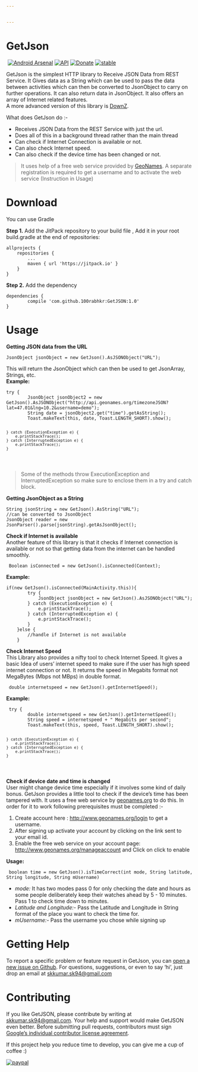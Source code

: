```yaml
---


---
```


<h1 id="getjson">GetJson</h1>
<p><a href="https://jitpack.io/#100rabhkr/GetJSON"><img src="https://jitpack.io/v/100rabhkr/GetJSON.svg" alt=""></a>  <a href="https://android-arsenal.com/details/1/6730"><img src="https://img.shields.io/badge/Android%20Arsenal-GetJSON-green.svg?style=flat" alt="Android Arsenal"></a> <a href="https://android-arsenal.com/api?level=15"><img src="https://img.shields.io/badge/API-15%2B-blue.svg?style=flat" alt="API"></a> <a href="http://paypal.me/100rabhkr"><img src="https://img.shields.io/badge/Donate-PayPal-green.svg" alt="Donate"></a> <a href="http://github.com/badges/stability-badges"><img src="http://badges.github.io/stability-badges/dist/stable.svg" alt="stable"></a></p>
<p>GetJson is the simplest HTTP library to Receive JSON Data from REST Service. It Gives data as a String which can be used to pass the data between activities which can then be converted to JsonObject to carry on further operations. It can also return data in JsonObject. It also offers an array of Internet related features.<br>
A more advanced version of this library is <a href="https://github.com/100rabhkr/DownZLibrary">DownZ</a>.</p>
<p>What does GetJson do :-</p>
<ul>
<li>Receives JSON Data from the REST Service with just the url.</li>
<li>Does all of this in a background thread rather than the main thread</li>
<li>Can check if Internet Connection is available or not.</li>
<li>Can also check Internet speed.</li>
<li>Can also check if the device time has been changed or not.</li>
</ul>
<blockquote>
<p>It uses help of a free web service provided by <a href="http://www.geonames.org">GeoNames</a>. A separate registration is required to get a username and to activate the web service (Instruction in Usage)</p>
</blockquote>
<h1 id="download">Download</h1>
<p>You can use Gradle</p>
<p><strong>Step 1.</strong> Add the JitPack repository to your build file , Add it in your root build.gradle at the end of repositories:</p>
<pre><code>allprojects {
	repositories {
		...
		maven { url 'https://jitpack.io' }
	}
}
</code></pre>
<p><strong>Step 2.</strong> Add the dependency</p>
<pre><code>dependencies {
        compile 'com.github.100rabhkr:GetJSON:1.0'
}
</code></pre>
<h1 id="usage">Usage</h1>
<p><strong>Getting JSON data from the URL</strong></p>
<pre><code>JsonObject jsonObject = new GetJson().AsJSONObject("URL");
</code></pre>
<p>This will return the JsonObject which can then be used to get JsonArray, Strings, etc.<br>
<strong>Example:</strong></p>
<pre><code>try {
        JsonObject jsonObject2 = new GetJson().AsJSONObject("http://api.geonames.org/timezoneJSON?lat=47.01&amp;lng=10.2&amp;username=demo");
        String date = jsonObject2.get("time").getAsString();
        Toast.makeText(this, date, Toast.LENGTH_SHORT).show();

    } catch (ExecutionException e) {
        e.printStackTrace();
    } catch (InterruptedException e) {
        e.printStackTrace();
    }
</code></pre>
<blockquote>
<p>Some of the methods throw ExecutionException and InterruptedException so make sure to enclose them in a try and catch block.</p>
</blockquote>
<p><strong>Getting JsonObject as a String</strong></p>
<pre><code>String jsonString = new GetJson().AsString("URL");
//can be converted to JsonObject
JsonObject reader = new JsonParser().parse(jsonString).getAsJsonObject();
</code></pre>
<p><strong>Check if Internet is available</strong><br>
Another feature of this library is that it checks if Internet connection is available or not so that getting data from the internet can be handled smoothly.</p>
<pre><code> Boolean isConnected = new GetJson().isConnected(Context);
</code></pre>
<p><strong>Example:</strong></p>
<pre><code>if(new GetJson().isConnected(MainActivity.this)){
        try {
            JsonObject jsonObject = new GetJson().AsJSONObject("URL");
        } catch (ExecutionException e) {
            e.printStackTrace();
        } catch (InterruptedException e) {
            e.printStackTrace();
        }
    }else {
        //handle if Internet is not available
    }
</code></pre>
<p><strong>Check Internet Speed</strong><br>
This Library also provides a nifty tool to check Internet Speed. It gives a basic Idea of users’ internet speed to make sure if the user has high speed internet connection or not. It returns the speed in Megabits format not MegaBytes (Mbps not MBps) in double format.</p>
<pre><code> double internetspeed = new GetJson().getInternetSpeed();
</code></pre>
<p><strong>Example:</strong></p>
<pre><code> try {
        double internetspeed = new GetJson().getInternetSpeed();
        String speed = internetspeed + " Megabits per second";
        Toast.makeText(this, speed, Toast.LENGTH_SHORT).show();
        
    } catch (ExecutionException e) {
        e.printStackTrace();
    } catch (InterruptedException e) {
        e.printStackTrace();
    }
</code></pre>
<p><strong>Check if device date and time is changed</strong><br>
User might change device time especially if it involves some kind of daily bonus. GetJson provides a little tool to check if the device’s time has been tampered with. It uses a free web service by <a href="http://geonames.org">geonames.org</a> to do this. In order for it to work following prerequisites must be completed :-</p>
<ol>
<li>Create account here : <a href="http://www.geonames.org/login">http://www.geonames.org/login</a> to get a username.</li>
<li>After signing up activate your account by clicking on the link sent to your email id.</li>
<li>Enable the free web service on your account page: <a href="http://www.geonames.org/manageaccount">http://www.geonames.org/manageaccount</a> and Click on click to enable</li>
</ol>
<p><strong>Usage:</strong></p>
<pre><code> boolean time = new GetJson().isTimeCorrect(int mode, String latitude, String longitude, String mUsername)
</code></pre>
<ul>
<li><em>mode:</em> It has two modes pass 0 for only checking the date and hours as some people deliberately keep their watches ahead by 5 - 10 minutes. Pass 1 to check time down to minutes.</li>
<li><em>Latitude and Longitude:-</em> Pass the Latitude and Longitude in String format of the place you want to check the time for.</li>
<li><em>mUsername:-</em> Pass the username you chose while signing up</li>
</ul>
<blockquote></blockquote>
<h1 id="getting-help">Getting Help</h1>
<p>To report a specific problem or feature request in GetJson, you can <a href="https://github.com/100rabhkr/GetJSON/issues/new">open a new issue on Github</a>. For questions, suggestions, or even to say ‘hi’, just drop an email at <a href="mailto:skkumar.sk94@gmail.com">skkumar.sk94@gmail.com</a></p>
<h1 id="contributing">Contributing</h1>
<p>If you like GetJSON, please contribute by writing at <a href="mailto:skkumar.sk94@gmail.com">skkumar.sk94@gmail.com</a>. Your help and support would make GetJSON even better. Before submitting pull requests, contributors must sign <a href="https://cla.developers.google.com/about/google-individual">Google’s individual contributor license agreement</a>.</p>
<p>If this project help you reduce time to develop, you can give me a cup of coffee :)</p>
<p><a href="https://www.paypal.me/100rabhkr"><img src="https://www.paypalobjects.com/en_US/i/btn/btn_donateCC_LG.gif" alt="paypal"></a></p>

